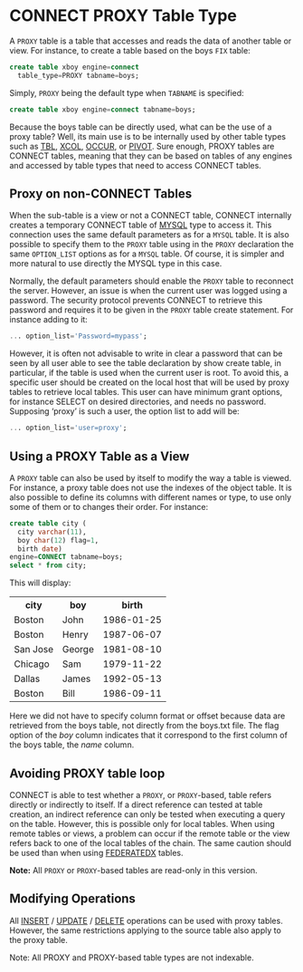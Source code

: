 # CONNECT PROXY Table Type

A `PROXY` table is a table that accesses and reads the data of another table or view.
For instance, to create a table based on the boys `FIX` table:

```sql
create table xboy engine=connect 
  table_type=PROXY tabname=boys;
```

Simply, `PROXY` being the default type when `TABNAME` is specified:

```sql
create table xboy engine=connect tabname=boys;
```

Because the boys table can be directly used, what can be the use of a proxy
table? Well, its main use is to be internally used by other table types such as
[TBL](/kb/en/connect-table-types-tbl-table-type-table-list/), [XCOL](/kb/en/connect-table-types-xcol-table-type/), [OCCUR](/kb/en/connect-table-types-occur-table-type/), or [PIVOT](/kb/en/connect-table-types-pivot-table-type/). Sure enough, PROXY tables are CONNECT tables, meaning that
they can be based on tables of any engines and accessed by table types that
need to access CONNECT tables.

## Proxy on non-CONNECT Tables

When the sub-table is a view or not a CONNECT table, CONNECT internally creates a
temporary CONNECT table of [MYSQL](/kb/en/connect-table-types-mysql-table-type-accessing-mysqlmariadb-tables/) type to access it. This connection uses
the same default parameters as for a `MYSQL` table. It is also possible to
specify them to the `PROXY` table using in the `PROXY` declaration the same
`OPTION_LIST` options as for a `MYSQL` table. Of course, it is simpler and 
more natural to use directly the MYSQL type in this case.

Normally, the default parameters should enable the `PROXY` table to reconnect
the server. However, an issue is when the current user was logged using a
password. The security protocol prevents CONNECT to retrieve this password and
requires it to be given in the `PROXY` table create statement. For instance
adding to it:

```sql
... option_list='Password=mypass';
```

However, it is often not advisable to write in clear a password that can be
seen by all user able to see the table declaration by show create table, in
particular, if the table is used when the current user is root. To avoid this,
a specific user should be created on the local host that will be used by proxy
tables to retrieve local tables. This user can have minimum grant options, for
instance SELECT on desired directories, and needs no password. Supposing
‘proxy’ is such a user, the option list to add will be:

```sql
... option_list='user=proxy';
```

## Using a PROXY Table as a View

A `PROXY` table can also be used by itself to modify the way a table is
viewed. For instance, a proxy table does not use the indexes of the object
table. It is also possible to define its columns with different names or type,
to use only some of them or to changes their order. For instance:

```sql
create table city (
  city varchar(11),
  boy char(12) flag=1,
  birth date)
engine=CONNECT tabname=boys;
select * from city;
```

This will display:

<table><tbody><tr><th>city</th><th>boy</th><th>birth</th></tr>
<tr><td>Boston</td><td>John</td><td>1986-01-25</td></tr>
<tr><td>Boston</td><td>Henry</td><td>1987-06-07</td></tr>
<tr><td>San Jose</td><td>George</td><td>1981-08-10</td></tr>
<tr><td>Chicago</td><td>Sam</td><td>1979-11-22</td></tr>
<tr><td>Dallas</td><td>James</td><td>1992-05-13</td></tr>
<tr><td>Boston</td><td>Bill</td><td>1986-09-11</td></tr>
</tbody></table>

Here we did not have to specify column format or offset because data are
retrieved from the boys table, not directly from the boys.txt file. The flag
option of the <em>boy</em> column indicates that it correspond to the first column
of the boys table, the <em>name</em> column.

## Avoiding PROXY table loop

CONNECT is able to test whether a `PROXY`, or `PROXY`-based, table refers
directly or indirectly to itself. If a direct reference can tested at table
creation, an indirect reference can only be tested when executing a query on
the table. However, this is possible only for local tables. When using remote
tables or views, a problem can occur if the remote table or the view refers 
back to one of the local tables of the chain. The same caution should be used
than when using [FEDERATEDX](/columns-storage-engines-and-plugins/storage-engines/federatedx-storage-engine/) tables.

<strong>Note:</strong> All `PROXY` or `PROXY`-based tables are read-only in this
version.

## Modifying Operations

All [INSERT](/sql-statements-structure/sql-statements/data-manipulation/inserting-loading-data/insert/) / [UPDATE](/sql-statements-structure/sql-statements/data-manipulation/changing-deleting-data/update/) / [DELETE](/sql-statements-structure/sql-statements/data-manipulation/changing-deleting-data/delete/) operations can be used with proxy tables. However, the same restrictions applying to the source table also apply to the proxy table.

Note: All PROXY and PROXY-based table types are not indexable.
